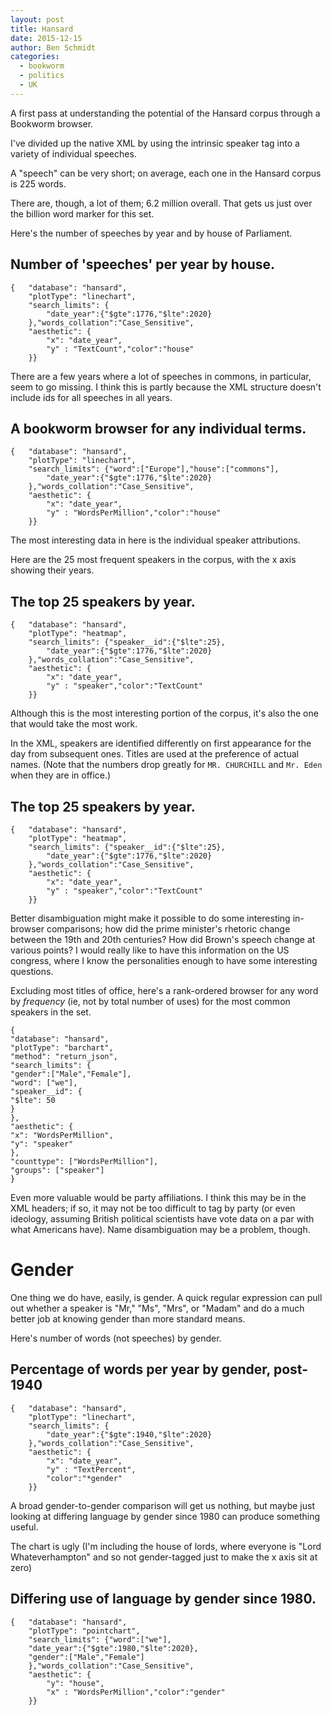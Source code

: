 ```yaml
---
layout: post
title: Hansard
date: 2015-12-15
author: Ben Schmidt
categories:
  - bookworm
  - politics
  - UK
---
```


A first pass at understanding the potential of the Hansard corpus through a Bookworm browser.

<!--more-->

I've divided up the native XML by using the intrinsic speaker tag into a variety of individual speeches.

A "speech" can be very short; on average, each one in the Hansard corpus is 225 words.

There are, though, a lot of them; 6.2 million overall. That gets us just over the billion word marker for this set.

Here's the number of speeches by year and by house of Parliament.

## Number of 'speeches' per year by house.

```{.bookworm2 height="400" width="900"}
{   "database": "hansard",
    "plotType": "linechart",
    "search_limits": {
		"date_year":{"$gte":1776,"$lte":2020}
    },"words_collation":"Case_Sensitive",
    "aesthetic": {
        "x": "date_year",
        "y" : "TextCount","color":"house"
    }}
```

There are a few years where a lot of speeches in commons, in particular, seem to
go missing. I think this is partly because the XML structure doesn't include ids for all speeches in all years.

## A bookworm browser for any individual terms.

```{.bookworm2 height="400" width="900" filters="word:textArray;house:dropdown"}
{   "database": "hansard",
    "plotType": "linechart",
    "search_limits": {"word":["Europe"],"house":["commons"],
		"date_year":{"$gte":1776,"$lte":2020}
    },"words_collation":"Case_Sensitive",
    "aesthetic": {
        "x": "date_year",
        "y" : "WordsPerMillion","color":"house"
    }}
```

The most interesting data in here is the individual speaker attributions.

Here are the 25 most frequent speakers in the corpus, with the x axis showing their years.

## The top 25 speakers by year.

```{.bookworm2 height=600 width=900}
{   "database": "hansard",
    "plotType": "heatmap",
    "search_limits": {"speaker__id":{"$lte":25},
		"date_year":{"$gte":1776,"$lte":2020}
    },"words_collation":"Case_Sensitive",
    "aesthetic": {
        "x": "date_year",
        "y" : "speaker","color":"TextCount"
    }}
```

Although this is the most interesting portion of the corpus, it's also the one that would take the most work.

In the XML, speakers are identified differently on first appearance for the day from subsequent ones. Titles are used at
the preference of actual names. (Note that the numbers drop greatly for `MR. CHURCHILL` and `Mr. Eden` when they are in office.)

## The top 25 speakers by year.

```{.bookworm2 height=600 width=900}
{   "database": "hansard",
    "plotType": "heatmap",
    "search_limits": {"speaker__id":{"$lte":25},
		"date_year":{"$gte":1776,"$lte":2020}
    },"words_collation":"Case_Sensitive",
    "aesthetic": {
        "x": "date_year",
        "y" : "speaker","color":"TextCount"
    }}
```

Better disambiguation might make it possible to do some interesting in-browser comparisons; how did the prime minister's rhetoric change between the 19th and 20th centuries? How did Brown's speech change at various points? I would really like to have this information on the US congress, where I know the personalities enough to have some interesting questions.

Excluding most titles of office, here's a rank-ordered browser for any word by _frequency_ (ie, not by total number of uses) for the most common speakers in the set.

```{.bookworm2 height=700 width=700  filters="word:textArray"}
{
"database": "hansard",
"plotType": "barchart",
"method": "return_json",
"search_limits": {
"gender":["Male","Female"],
"word": ["we"],
"speaker__id": {
"$lte": 50
}
},
"aesthetic": {
"x": "WordsPerMillion",
"y": "speaker"
},
"counttype": ["WordsPerMillion"],
"groups": ["speaker"]
}
```

Even more valuable would be party affiliations. I think this may be in the XML headers; if so, it may not be too difficult to tag by party (or even ideology, assuming British political scientists have vote data on a par with what Americans have). Name disambiguation may be a problem, though.

# Gender

One thing we do have, easily, is gender. A quick regular expression can pull out whether a speaker is "Mr," "Ms", "Mrs", or "Madam" and do a much better job at knowing gender than more standard means.

Here's number of words (not speeches) by gender.

## Percentage of words per year by gender, post-1940

```{.bookworm2 height="400" width="900"}
{   "database": "hansard",
    "plotType": "linechart",
    "search_limits": {
		"date_year":{"$gte":1940,"$lte":2020}
    },"words_collation":"Case_Sensitive",
    "aesthetic": {
        "x": "date_year",
        "y" : "TextPercent",
		"color":"*gender"
    }}
```

A broad gender-to-gender comparison will get us nothing, but maybe just looking at differing language by gender since 1980 can produce something useful.

The chart is ugly (I'm including the house of lords, where everyone is "Lord Whateverhampton" and so not gender-tagged just to make the x axis sit at zero)

## Differing use of language by gender since 1980.

```{.bookworm2 height=350 width=700 filters="word:textArray"}
{   "database": "hansard",
    "plotType": "pointchart",
    "search_limits": {"word":["we"],
	"date_year":{"$gte":1980,"$lte":2020},
	"gender":["Male","Female"]
    },"words_collation":"Case_Sensitive",
    "aesthetic": {
        "y": "house",
        "x" : "WordsPerMillion","color":"gender"
    }}
```
